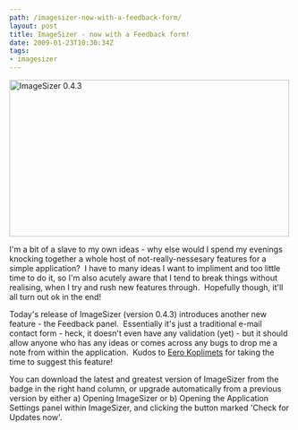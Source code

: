 ```yaml
---
path: /imagesizer-now-with-a-feedback-form/
layout: post
title: ImageSizer - now with a Feedback form!
date: 2009-01-23T10:30:34Z
tags:
- imagesizer
---
```


<img class="alignnone size-full wp-image-633" title="ImageSizer 0.4.3" src="http://uploads.psyked.co.uk/2009/01/imagesizer043.jpg" alt="ImageSizer 0.4.3" width="500" height="280" />

I'm a bit of a slave to my own ideas - why else would I spend my evenings knocking together a whole host of not-really-nessesary features for a simple application?  I have to many ideas I want to impliment and too little time to do it, so I'm also acutely aware that I tend to break things without realising, when I try and rush new features through.  Hopefully though, it'll all turn out ok in the end!

Today's release of ImageSizer (version 0.4.3) introduces another new feature - the Feedback panel.  Essentially it's just a traditional e-mail contact form - heck, it doesn't even have any validation (yet) - but it should allow anyone who has any ideas or comes across any bugs to drop me a note from within the application.  Kudos to <a href="http://blog.pimpelsang.ee/" target="_blank">Eero Koplimets</a> for taking the time to suggest this feature!

<!--more-->You can download the latest and greatest version of ImageSizer from the badge in the right hand column, or upgrade automatically from a previous version by either a) Opening ImageSizer or b) Opening the Application Settings panel within ImageSizer, and clicking the button marked 'Check for Updates now'.